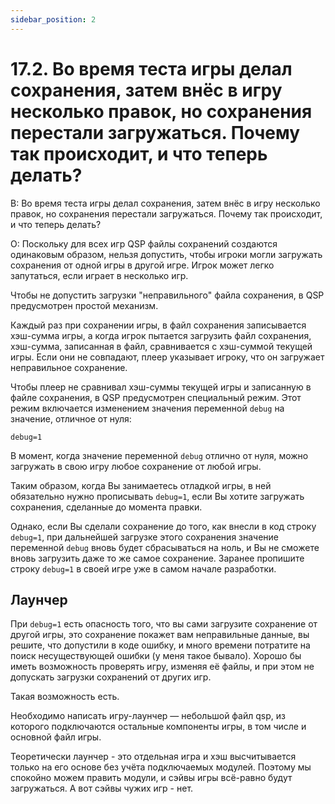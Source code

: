```yaml
---
sidebar_position: 2
---
```


# 17.2.  Во время теста игры делал сохранения, затем внёс в игру несколько правок, но сохранения перестали загружаться. Почему так происходит, и что теперь делать?
<!-- [:faq_17_02] -->

В: Во время теста игры делал сохранения, затем внёс в игру несколько правок, но сохранения перестали загружаться. Почему так происходит, и что теперь делать?

О:
Поскольку для всех игр QSP файлы сохранений создаются одинаковым образом, нельзя допустить, чтобы игроки могли загружать сохранения от одной игры в другой игре. Игрок может легко запутаться, если играет в несколько игр.

Чтобы не допустить загрузки "неправильного" файла сохранения, в QSP предусмотрен простой механизм.

Каждый раз при сохранении игры, в файл сохранения записывается хэш-сумма игры, а когда игрок пытается загрузить файл сохранения, хэш-сумма, записанная в файл, сравнивается с хэш-суммой текущей игры. Если они не совпадают, плеер указывает игроку, что он загружает неправильное сохранение.

Чтобы плеер не сравнивал хэш-суммы текущей игры и записанную в файле сохранения, в QSP предусмотрен специальный режим. Этот режим включается изменением значения переменной `debug` на значение, отличное от нуля:
```qsp
debug=1
```
В момент, когда значение переменной `debug` отлично от нуля, можно загружать в свою игру любое сохранение от любой игры.

Таким образом, когда Вы занимаетесь отладкой игры, в ней обязательно нужно прописывать `debug=1`, если Вы хотите загружать сохранения, сделанные до момента правки.

Однако, если Вы сделали сохранение до того, как внесли в код строку `debug=1`, при дальнейшей загрузке этого сохранения значение переменной `debug` вновь будет сбрасываться на ноль, и Вы не сможете вновь загрузить даже то же самое сохранение. Заранее пропишите строку `debug=1` в своей игре уже в самом начале разработки.

## Лаунчер

При `debug=1` есть опасность того, что вы сами загрузите сохранение от другой игры, это сохранение покажет вам неправильные данные, вы решите, что допустили в коде ошибку, и много времени потратите на поиск несуществующей ошибки (у меня такое бывало). Хорошо бы иметь возможность проверять игру, изменяя её файлы, и при этом не допускать загрузки сохранений от других игр.

Такая возможность есть.

Необходимо написать игру-лаунчер — небольшой файл qsp, из которого подключаются остальные компоненты игры, в том числе и основной файл игры.

Теоретически лаунчер - это отдельная игра и хэш высчитывается только на его основе без учёта подключаемых модулей. Поэтому мы спокойно можем править модули, и сэйвы игры всё-равно будут загружаться. А вот сэйвы чужих игр - нет.
